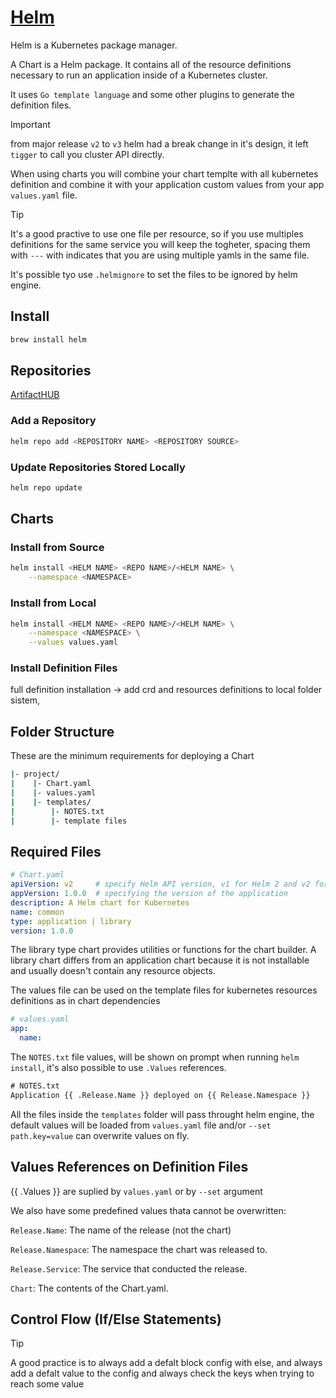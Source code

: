 # [Helm](https://helm.sh/docs/intro/using_helm/)

Helm is a Kubernetes package manager.

A Chart is a Helm package. It contains all of the resource definitions necessary to run
an application inside of a Kubernetes cluster.

It uses ``Go template language`` and some other plugins to generate the definition files.

> [!IMPORTANT]
> from major release ``v2`` to ``v3`` helm had a break change in it's design, it left
> ``tigger`` to call you cluster API directly.

When using charts you will combine your chart templte with all kubernetes definition and
combine it with your application custom values from your app ``values.yaml`` file.

> [!TIP]
> It's a good practive to use one file per resource, so if you use multiples definitions
> for the same service you will keep the togheter, spacing them with ``---`` with
> indicates that you are using multiple yamls in the same file.

It's possible tyo use `.helmignore` to set the files to be ignored by helm engine.

## Install

```bash
brew install helm
```

## Repositories

[ArtifactHUB](https://artifacthub.io/)

### Add a Repository

```bash
helm repo add <REPOSITORY NAME> <REPOSITORY SOURCE>
```

### Update Repositories Stored Locally

```bash
helm repo update
```

## Charts

### Install from Source

```bash
helm install <HELM NAME> <REPO NAME>/<HELM NAME> \
    --namespace <NAMESPACE>
```

### Install from Local

```bash
helm install <HELM NAME> <REPO NAME>/<HELM NAME> \
    --namespace <NAMESPACE> \
    --values values.yaml
```

### Install Definition Files

full definition installation -> add crd and resources definitions to local folder sistem,

## Folder Structure

These are the minimum requirements for deploying a Chart

```bash
|- project/
|    |- Chart.yaml
|    |- values.yaml
|    |- templates/
|        |- NOTES.txt
|        |- template files
```

## Required Files

```yaml
# Chart.yaml
apiVersion: v2     # specify Helm API version, v1 for Helm 2 and v2 for Helm 3
appVersion: 1.0.0  # specifying the version of the application
description: A Helm chart for Kubernetes
name: common
type: application | library
version: 1.0.0
```

The library type chart provides utilities or functions for the chart builder. A library chart differs from an application chart because it is not installable and usually doesn't contain any resource objects.

The values file can be used on the template files for kubernetes resources definitions as in chart dependencies

```yaml
# values.yaml
app:
  name:

```

The `NOTES.txt` file values, will be shown on prompt when running `helm install`, it's also
possible to use `.Values` references.

```txt
# NOTES.txt
Application {{ .Release.Name }} deployed on {{ Release.Namespace }}
```

All the files inside the `templates` folder will pass throught helm engine, the default
values will be loaded from `values.yaml` file and/or `--set path.key=value` can
overwrite values on fly.

## Values References on Definition Files

{{ .Values }} are suplied by `values.yaml` or by `--set` argument

We also have some predefined values thata cannot be overwritten:

`Release.Name`: The name of the release (not the chart)

`Release.Namespace`: The namespace the chart was released to.

`Release.Service`: The service that conducted the release.

`Chart`: The contents of the Chart.yaml.

## Control Flow (If/Else Statements)

> [!TIP]
> A good practice is to always add a defalt block config with else, and always add a
> defalt value to the config and always check the keys when trying to reach some value
